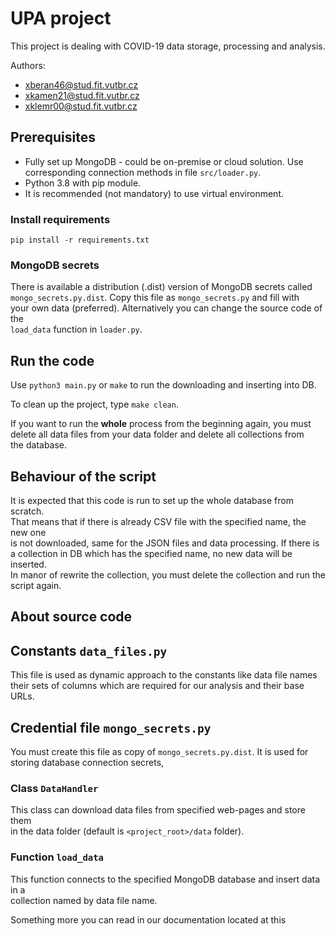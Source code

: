 # UPA project
This project is dealing with COVID-19 data storage, processing and analysis.

Authors:
 - xberan46@stud.fit.vutbr.cz
 - xkamen21@stud.fit.vutbr.cz
 - xklemr00@stud.fit.vutbr.cz

## Prerequisites
 - Fully set up MongoDB - could be on-premise or cloud solution. Use<br>
corresponding connection methods in file `src/loader.py`.
 - Python 3.8 with pip module.
 - It is recommended (not mandatory) to use virtual environment.
 
### Install requirements
`pip install -r requirements.txt`

### MongoDB secrets
There is available a distribution (.dist) version of MongoDB secrets called<br>
`mongo_secrets.py.dist`. Copy this file as `mongo_secrets.py` and fill with<br>
your own data (preferred). Alternatively you can change the source code of the<br>
`load_data` function in `loader.py`.

## Run the code
Use `python3 main.py` or `make` to run the downloading and inserting into DB.

To clean up the project, type `make clean`.

If you want to run the **whole** process from the beginning again, you must<br>
delete all data files from your data folder and delete all collections from<br>
the database. 

## Behaviour of the script
It is expected that this code is run to set up the whole database from scratch.<br>
That means that if there is already CSV file with the specified name, the new one<br>
is not downloaded, same for the JSON files and data processing. If there is<br>
a collection in DB which has the specified name, no new data will be inserted.<br>
In manor of rewrite the collection, you must delete the collection and run the<br>
script again.

## About source code
## Constants `data_files.py`
This file is used as dynamic approach to the constants like data file names<br>
their sets of columns which are required for our analysis and their base URLs.

## Credential file `mongo_secrets.py`
You must create this file as copy of `mongo_secrets.py.dist`. It is used for<br>
storing database connection secrets,

### Class `DataHandler`
This class can download data files from specified web-pages and store them<br>
in the data folder (default is `<project_root>/data` folder). <br>

### Function `load_data`
This function connects to the specified MongoDB database and insert data in a<br>
collection named by data file name.

Something more you can read in our documentation located at this